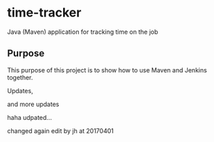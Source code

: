 # time-tracker
Java (Maven) application for tracking time on the job

## Purpose

This purpose of this project is to show how to use Maven and Jenkins together.

Updates, 

and more updates

haha udpated...

changed again
edit by jh at 20170401
